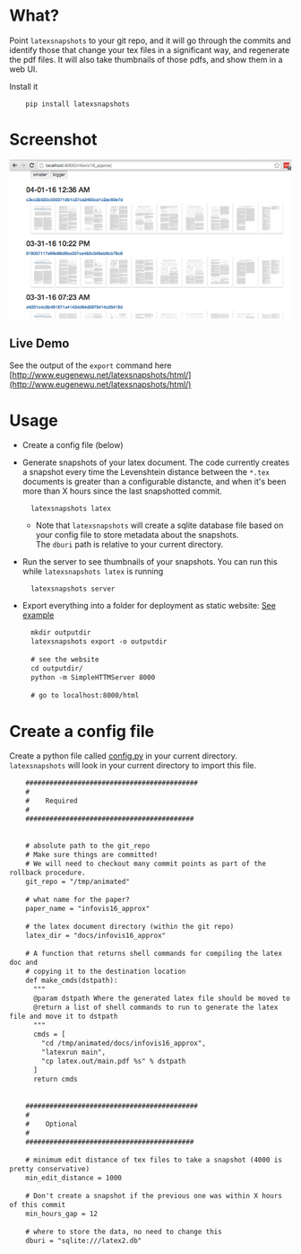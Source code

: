 # What?

Point `latexsnapshots` to your git repo, and it will go through the commits and identify those that change your tex files in a significant way,
and regenerate the pdf files.  It will also take thumbnails of those pdfs, and show them in a web UI.

Install it

        pip install latexsnapshots

# Screenshot

![Screenshot of latexsnapshots](https://raw.githubusercontent.com/sirrice/latexsnapshots/master/latexsnapshots/static/screenshot.png)

## Live Demo

See the output of the `export` command here [http://www.eugenewu.net/latexsnapshots/html/](http://www.eugenewu.net/latexsnapshots/html/)

# Usage

* Create a config file (below)
* Generate snapshots of your latex document.  The code currently creates a snapshot every time
  the Levenshtein distance between the `*.tex` documents is greater than a configurable distancte,
  and when it's been more than X hours since the last snapshotted commit.

        latexsnapshots latex

  * Note that `latexsnapshots` will create a sqlite database file based on your config file to store metadata about the snapshots.  
    The `dburi` path is relative to your current directory.
* Run the server to see thumbnails of your snapshots.  You can run this while `latexsnapshots latex` is running

        latexsnapshots server

* Export everything into a folder for deployment as static website: [See example](http://eugenewu.net/latexsnapshots/html/)

        mkdir outputdir
        latexsnapshots export -o outputdir

        # see the website
        cd outputdir/
        python -m SimpleHTTMServer 8000

        # go to localhost:8000/html


# Create a config file

Create a python file called [config.py](config.py) in your current directory.  `latexsnapshots` will look in your current
directory to import this file.

        ###########################################
        #
        #    Required
        #
        ##########################################


        # absolute path to the git_repo
        # Make sure things are committed!  
        # We will need to checkout many commit points as part of the rollback procedure.
        git_repo = "/tmp/animated"

        # what name for the paper?
        paper_name = "infovis16_approx"

        # the latex document directory (within the git repo)
        latex_dir = "docs/infovis16_approx"

        # A function that returns shell commands for compiling the latex doc and 
        # copying it to the destination location
        def make_cmds(dstpath):
          """
          @param dstpath Where the generated latex file should be moved to
          @return a list of shell commands to run to generate the latex file and move it to dstpath
          """
          cmds = [
            "cd /tmp/animated/docs/infovis16_approx",
            "latexrun main",
            "cp latex.out/main.pdf %s" % dstpath
          ]
          return cmds


        ###########################################
        #
        #    Optional
        #
        ##########################################

        # minimum edit distance of tex files to take a snapshot (4000 is pretty conservative)
        min_edit_distance = 1000

        # Don't create a snapshot if the previous one was within X hours of this commit
        min_hours_gap = 12

        # where to store the data, no need to change this
        dburi = "sqlite:///latex2.db"

